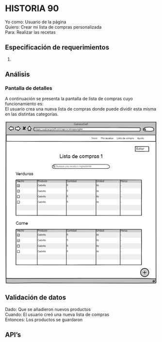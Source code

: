 # HISTORIA 90 
Yo como: Usuario de la página <br>
Quiero: Crear mi lista de compras personalizada<br>
Para: Realizar las recetas <br>

## Especificación de requerimientos
1. <br>
## Análisis
### Pantalla de detalles
A continuación se presenta la pantalla de lista de compras cuyo funcionamiento es:<br>
El usuario crea una nueva lista de compras donde puede dividir esta misma en las distintas categorías.<br>

![Alt text](/historias/imagenes/crea_lista_compras.png)

## Validación de datos
Dado: Que se añadieron nuevos productos<br>
Cuando: El usuario creó una nueva lista de compras<br>
Entonces: Los productos se guardaron <br>
 
## API’s

